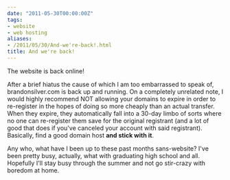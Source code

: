 ```yaml
---
date: "2011-05-30T00:00:00Z"
tags:
- website
- web hosting
aliases:
- /2011/05/30/And-we're-back!.html
title: And we're back!
---
```


The website is back online!

<!--more-->

After a brief hiatus the cause of which I am too embarrassed to speak of, brandonsilver.com is back up and running. On a completely unrelated note, I would highly recommend NOT allowing your domains to expire in order to re-register in the hopes of doing so more cheaply than an actual transfer. When they expire, they automatically fall into a 30-day limbo of sorts where no one can re-register them save for the original registrant (and a lot of good that does if you've canceled your account with said registrant). Basically, find a good domain host **and stick with it**. 

Any who, what have I been up to these past months sans-website? I've been pretty busy, actually, what with graduating high school and all. Hopefully I'll stay busy through the summer and not go stir-crazy with boredom at home. 
